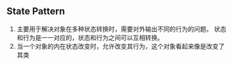 ## State Pattern
1. 主要用于解决对象在多种状态转换时，需要对外输出不同的行为的问题。
状态和行为是一一对应的，状态和行为之间可以互相转换。
2. 当一个对象的内在状态改变时，允许改变其行为，这个对象看起来像是改变了其类